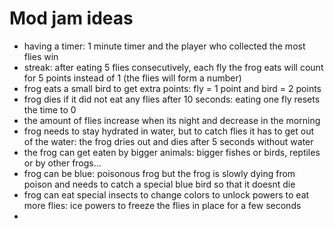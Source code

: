 # Mod jam ideas

- having a timer: 1 minute timer and the player who collected the most flies win
- streak: after eating 5 flies consecutively, each fly the frog eats will count for 5 points instead of 1 (the flies will form a number)
-  frog eats a small bird to get extra points: fly = 1 point and bird = 2 points
- frog dies if it did not eat any flies after 10 seconds: eating one fly resets the time to 0
- the amount of flies increase when its night and decrease in the morning
- frog needs to stay hydrated in water, but to catch flies it has to get out of the water: the frog dries out and dies after 5 seconds without water
- the frog can get eaten by bigger animals: bigger fishes or birds, reptiles or by other frogs...
- frog can be blue: poisonous frog but the frog is slowly dying from poison and needs to catch a special blue bird so that it doesnt die
- frog can eat special insects to change colors to unlock powers to eat more flies: ice powers to freeze the flies in place for a few seconds
- 